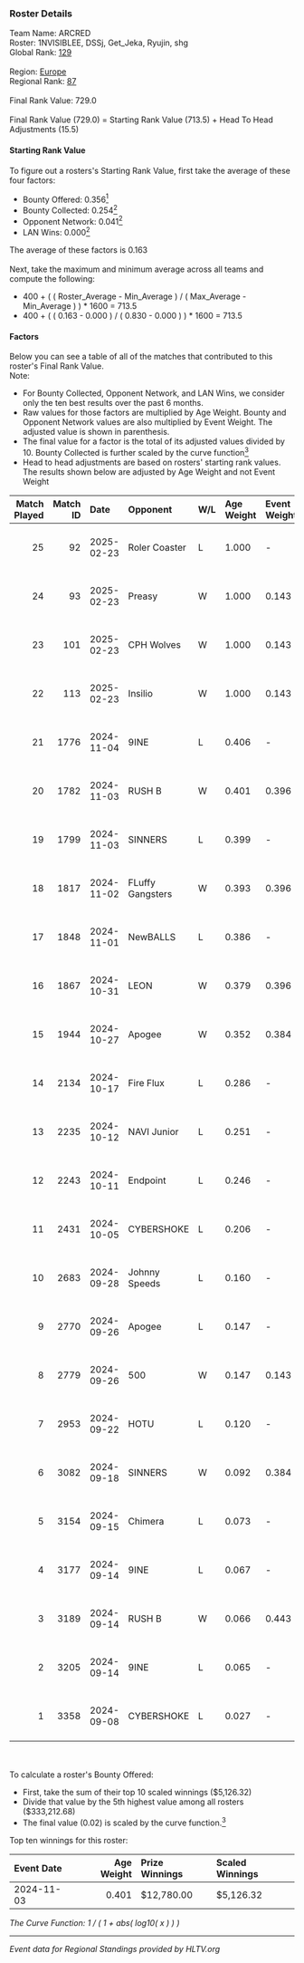 ### Roster Details<br />
Team Name: ARCRED<br />
Roster: 1NVISIBLEE, DSSj, Get_Jeka, Ryujin, shg<br />
Global Rank: [129](../../standings_global_2025_03_03.md)<br />
<br />
Region: [Europe]( ../../standings_europe_2025_03_03.md)<br />
Regional Rank: [87]( ../../standings_europe_2025_03_03.md)<br />
<br />
Final Rank Value:  729.0<br />
<br />
Final Rank Value (729.0) = Starting Rank Value (713.5) + Head To Head Adjustments (15.5)<br />

#### Starting Rank Value<br />
To figure out a rosters's Starting Rank Value, first take the average of these four factors:<br />
- Bounty Offered: 0.356[<sup>1</sup>](#table2)
- Bounty Collected: 0.254[<sup>2</sup>](#table1)
- Opponent Network: 0.041[<sup>2</sup>](#table1)
- LAN Wins: 0.000[<sup>2</sup>](#table1)

The average of these factors is 0.163<br />
<br />
Next, take the maximum and minimum average across all teams and compute the following:<br />
- 400 + ( ( Roster_Average - Min_Average ) / ( Max_Average - Min_Average ) ) * 1600 = 713.5
- 400 + ( ( 0.163 - 0.000 ) / ( 0.830 - 0.000 ) ) * 1600 = 713.5


#### Factors<br />
Below you can see a table of all of the matches that contributed to this roster's Final Rank Value.<br />
Note:<br />

- For Bounty Collected, Opponent Network, and LAN Wins, we consider only the ten best results over the past 6 months.
- Raw values for those factors are multiplied by Age Weight. Bounty and Opponent Network values are also multiplied by Event Weight. The adjusted value is shown in parenthesis.
- The final value for a factor is the total of its adjusted values divided by 10. Bounty Collected is further scaled by the curve function[<sup>3</sup>](#curveFunction)
- Head to head adjustments are based on rosters' starting rank values. The results shown below are adjusted by Age Weight and not Event Weight
<span id="table1"></span><br />


| Match Played | Match ID | Date       | Opponent         | W/L | Age Weight | Event Weight | Bounty Collected | Opponent Network | LAN Wins  | H2H Adj. | Roster                                  |
| -: | -: | :- | :- | :- | :- | :- | :- | :- | :- | -: | :- |
|           25 |       92 | 2025-02-23 | Roler Coaster    | L   | 1.000      | -            | -                | -                | -         |   -21.47 | 1NVISIBLEE, DSSj, Get_Jeka, Ryujin, shg |
|           24 |       93 | 2025-02-23 | Preasy           | W   | 1.000      | 0.143        | 0.006 (0.001)    | 0.204 (0.029)    | 0 (0.000) |    12.34 | 1NVISIBLEE, DSSj, Get_Jeka, Ryujin, shg |
|           23 |      101 | 2025-02-23 | CPH Wolves       | W   | 1.000      | 0.143        | 0.008 (0.001)    | 0.684 (0.098)    | 0 (0.000) |    19.80 | 1NVISIBLEE, DSSj, Get_Jeka, Ryujin, shg |
|           22 |      113 | 2025-02-23 | Insilio          | W   | 1.000      | 0.143        | 0.000 (0.000)    | 0.439 (0.063)    | 0 (0.000) |    14.07 | 1NVISIBLEE, DSSj, Get_Jeka, Ryujin, shg |
|           21 |     1776 | 2024-11-04 | 9INE             | L   | 0.406      | -            | -                | -                | -         |    -5.35 | 1NVISIBLEE, DSSj, Get_Jeka, shg, synyx  |
|           20 |     1782 | 2024-11-03 | RUSH B           | W   | 0.401      | 0.396        | 0.027 (0.004)    | 0.578 (0.092)    | 0 (0.000) |     8.60 | 1NVISIBLEE, DSSj, Get_Jeka, shg, synyx  |
|           19 |     1799 | 2024-11-03 | SINNERS          | L   | 0.399      | -            | -                | -                | -         |    -3.37 | 1NVISIBLEE, DSSj, Get_Jeka, shg, synyx  |
|           18 |     1817 | 2024-11-02 | FLuffy Gangsters | W   | 0.393      | 0.396        | 0.006 (0.001)    | 0.409 (0.064)    | 0 (0.000) |     5.82 | 1NVISIBLEE, DSSj, Get_Jeka, shg, synyx  |
|           17 |     1848 | 2024-11-01 | NewBALLS         | L   | 0.386      | -            | -                | -                | -         |    -9.06 | 1NVISIBLEE, DSSj, Get_Jeka, shg, synyx  |
|           16 |     1867 | 2024-10-31 | LEON             | W   | 0.379      | 0.396        | 0.002 (0.000)    | 0.000 (0.000)    | 0 (0.000) |     3.24 | 1NVISIBLEE, DSSj, Get_Jeka, shg, synyx  |
|           15 |     1944 | 2024-10-27 | Apogee           | W   | 0.352      | 0.384        | 0.003 (0.000)    | 0.103 (0.014)    | 0 (0.000) |     5.10 | 1NVISIBLEE, DSSj, Get_Jeka, synyx, Vert |
|           14 |     2134 | 2024-10-17 | Fire Flux        | L   | 0.286      | -            | -                | -                | -         |    -3.13 | 1NVISIBLEE, DSSj, Get_Jeka, synyx, Vert |
|           13 |     2235 | 2024-10-12 | NAVI Junior      | L   | 0.251      | -            | -                | -                | -         |    -1.60 | 1NVISIBLEE, DSSj, Get_Jeka, synyx, Vert |
|           12 |     2243 | 2024-10-11 | Endpoint         | L   | 0.246      | -            | -                | -                | -         |    -3.58 | 1NVISIBLEE, DSSj, Get_Jeka, synyx, Vert |
|           11 |     2431 | 2024-10-05 | CYBERSHOKE       | L   | 0.206      | -            | -                | -                | -         |    -3.90 | 1NVISIBLEE, DSSj, Get_Jeka, synyx, Vert |
|           10 |     2683 | 2024-09-28 | Johnny Speeds    | L   | 0.160      | -            | -                | -                | -         |    -1.40 | 1NVISIBLEE, DSSj, Get_Jeka, synyx, Vert |
|            9 |     2770 | 2024-09-26 | Apogee           | L   | 0.147      | -            | -                | -                | -         |    -2.59 | 1NVISIBLEE, DSSj, Get_Jeka, synyx, Vert |
|            8 |     2779 | 2024-09-26 | 500              | W   | 0.147      | 0.143        | 0.092 (0.002)    | 1.000 (0.021)    | 0 (0.000) |     3.73 | 1NVISIBLEE, DSSj, Get_Jeka, synyx, Vert |
|            7 |     2953 | 2024-09-22 | HOTU             | L   | 0.120      | -            | -                | -                | -         |    -2.22 | 1NVISIBLEE, DSSj, Get_Jeka, synyx, Vert |
|            6 |     3082 | 2024-09-18 | SINNERS          | W   | 0.092      | 0.384        | 0.026 (0.001)    | 0.503 (0.018)    | 0 (0.000) |     2.10 | 1NVISIBLEE, DSSj, Get_Jeka, synyx, Vert |
|            5 |     3154 | 2024-09-15 | Chimera          | L   | 0.073      | -            | -                | -                | -         |    -0.82 | 1NVISIBLEE, DSSj, Get_Jeka, synyx, Vert |
|            4 |     3177 | 2024-09-14 | 9INE             | L   | 0.067      | -            | -                | -                | -         |    -0.98 | 1NVISIBLEE, DSSj, Get_Jeka, synyx, Vert |
|            3 |     3189 | 2024-09-14 | RUSH B           | W   | 0.066      | 0.443        | 0.027 (0.001)    | 0.578 (0.017)    | 0 (0.000) |     1.39 | 1NVISIBLEE, DSSj, Get_Jeka, synyx, Vert |
|            2 |     3205 | 2024-09-14 | 9INE             | L   | 0.065      | -            | -                | -                | -         |    -0.94 | 1NVISIBLEE, DSSj, Get_Jeka, synyx, Vert |
|            1 |     3358 | 2024-09-08 | CYBERSHOKE       | L   | 0.027      | -            | -                | -                | -         |    -0.28 | 1NVISIBLEE, DSSj, Get_Jeka, synyx, Vert |

<br />
<span id="table2"></span><br />
To calculate a roster's Bounty Offered:<br />

- First, take the sum of their top 10 scaled winnings ($5,126.32)
- Divide that value by the 5th highest value among all rosters ($333,212.68)
- The final value (0.02) is scaled by the curve function.[<sup>3</sup>](#curveFunction)

Top ten winnings for this roster:<br />

| Event Date | Age Weight | Prize Winnings | Scaled Winnings |
| :- | -: | :- | :- |
| 2024-11-03 |      0.401 | $12,780.00     | $5,126.32       |


<span id="curveFunction"></span>_The Curve Function: 1 / ( 1 + abs( log10( x ) ) )_<br />

---
_Event data for Regional Standings provided by HLTV.org_<br />
